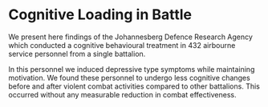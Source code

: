 
# Cognitive Loading in Battle

We present here findings of the Johannesberg Defence Research Agency which conducted a cognitive behavioural treatment in 432 airbourne service personnel from a single battalion.

In this personnel we induced depressive type symptoms while maintaining motivation. We found these personnel to undergo less cognitive changes before and after violent combat activities compared to other battalions. This occurred without any measurable reduction in combat effectiveness.